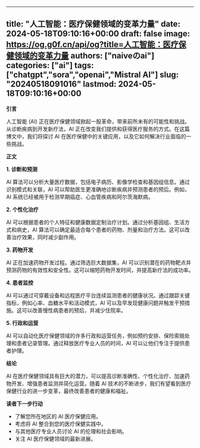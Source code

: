 
---
title: "人工智能：医疗保健领域的变革力量"
date: 2024-05-18T09:10:16+00:00
draft: false
image: https://og.g0f.cn/api/og?title=人工智能：医疗保健领域的变革力量
authors: ["naiveのai"]
categories: ["ai"]
tags: ["chatgpt","sora","openai","Mistral AI"]
slug: "20240518091016"
lastmod: 2024-05-18T09:10:16+00:00
---
**引言**

人工智能 (AI) 正在医疗保健领域掀起一股革命，带来前所未有的可能性和挑战。从诊断疾病到开发新疗法，AI 正在改变我们提供和获得医疗服务的方式。在这篇博文中，我们将探讨 AI 在医疗保健中的关键应用，以及它如何解决行业面临的一些挑战。

**正文**

**1. 诊断和预测**

AI 算法可以分析大量医疗数据，包括电子病历、影像学检查和基因组信息。通过识别模式和关联，AI 可以帮助医生更准确地诊断疾病并预测患者的预后。例如，AI 系统已经被用于检测早期癌症、心血管疾病和阿尔茨海默病。

**2. 个性化治疗**

AI 可以根据患者的个人特征和健康数据定制治疗计划。通过分析基因组、生活方式和病史，AI 算法可以确定最适合每个患者的药物、剂量和治疗方法。这可以改善治疗效果，同时减少副作用。

**3. 药物开发**

AI 正在加速药物开发过程。通过筛选巨大数据集，AI 可以识别潜在的药物靶点并预测药物的有效性和安全性。这可以缩短药物开发时间，并提高新疗法的成功率。

**4. 患者监控**

AI 可以通过可穿戴设备和远程医疗平台连续监测患者的健康状况。通过跟踪关键指标，例如心率、血糖水平和活动模式，AI 可以及早发现健康问题并触发干预措施。这可以改善慢性病患者的预后，并减少住院率。

**5. 行政和运营**

AI 可以自动化医疗保健领域的许多行政和运营任务，例如预约安排、保险索赔处理和患者记录管理。通过释放医疗专业人员的时间，AI 可以让他们专注于提供患者护理。

**结论**

AI 在医疗保健领域具有巨大的潜力，可以提高诊断准确性、个性化治疗、加速药物开发、增强患者监测并简化运营。随着 AI 技术的不断进步，我们有望看到医疗保健行业的进一步变革，最终改善患者的健康和福祉。

**读者下一步行动**

* 了解您所在地区的 AI 医疗保健应用。
* 考虑将 AI 整合到您的医疗保健实践中。
* 与其他医疗专业人员讨论 AI 的伦理和社会影响。
* 关注 AI 医疗保健领域的最新进展。